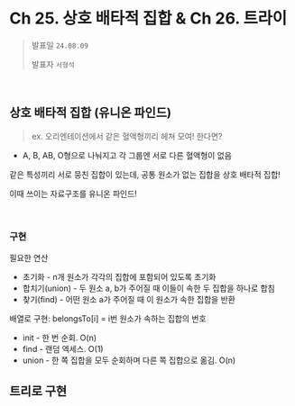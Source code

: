 # Ch 25. 상호 배타적 집합 & Ch 26. 트라이

> 발표일 `24.08.09`
>
> 발표자 `서형석`

<br/>

## 상호 배타적 집합 (유니온 파인드)

> ex. 오리엔테이션에서 같은 혈액형끼리 헤쳐 모여! 한다면?
-  A, B, AB, O형으로 나눠지고 각 그룹엔 서로 다른 혈액형이 없음

같은 특성끼리 서로 뭉친 집합이 있는데, 공통 원소가 없는 집합을 상호 배타적 집합!

이때 쓰이는 자료구조를 유니온 파인드!

<br/>

### 구현

필요한 연산
- 초기화 - n개 원소가 각각의 집합에 포함되어 있도록 초기화
- 합치기(union) - 두 원소 a, b가 주어질 때 이들이 속한 두 집합을 하나로 합침
- 찾기(find) - 어떤 원소 a가 주어질 때 이 원소가 속한 집합을 반환

배열로 구현: belongsTo[i] = i번 원소가 속하는 집합의 번호
- init - 한 번 순회. O(n)
- find - 랜덤 엑세스. O(1)
- union - 한 쪽 집합을 모두 순회하며 다른 쪽 집합으로 옮김. O(n)

트리로 구현
- 